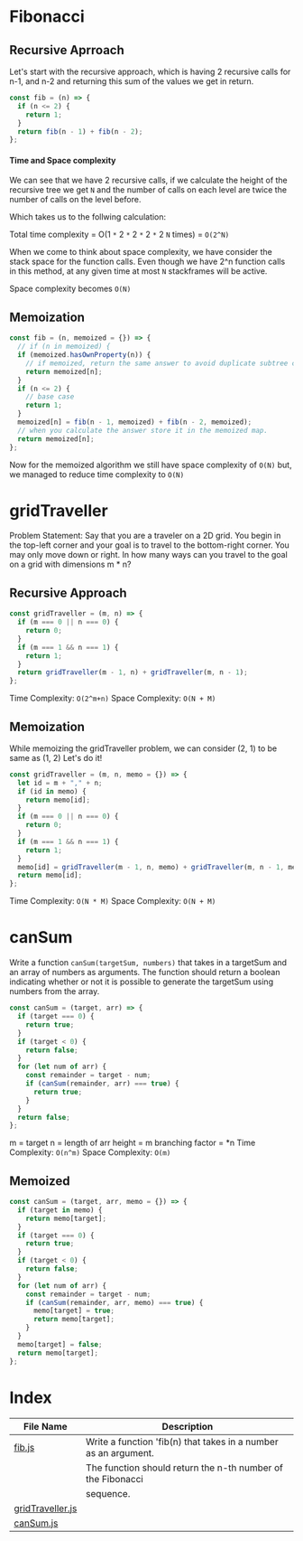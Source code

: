 # Fibonacci

## Recursive Aprroach

Let's start with the recursive approach, which is having 2 recursive calls for n-1, and n-2 and returning this sum of the values we get in return.

```javascript
const fib = (n) => {
  if (n <= 2) {
    return 1;
  }
  return fib(n - 1) + fib(n - 2);
};
```

#### Time and Space complexity

We can see that we have 2 recursive calls, if we calculate the height of the recursive tree we get `N` and the number of calls on each level are twice the number of calls on the level before.

Which takes us to the follwing calculation:

Total time complexity = O(1 `*` 2 `*` 2 `*` 2 `*` 2 `N` times) = `O(2^N)`

When we come to think about space complexity, we have consider the stack space for the function calls. Even though we have 2^n function calls in this method, at any given time at most `N` stackframes will be active.

Space complexity becomes `O(N)`

## Memoization

```javascript
const fib = (n, memoized = {}) => {
  // if (n in memoized) {
  if (memoized.hasOwnProperty(n)) {
    // if memoized, return the same answer to avoid duplicate subtree creation
    return memoized[n];
  }
  if (n <= 2) {
    // base case
    return 1;
  }
  memoized[n] = fib(n - 1, memoized) + fib(n - 2, memoized);
  // when you calculate the answer store it in the memoized map.
  return memoized[n];
};
```

Now for the memoized algorithm we still have space complexity of `O(N)` but, we managed to reduce time complexity to `O(N)`

# gridTraveller

Problem Statement: Say that you are a traveler on a 2D grid. You begin in the top-left corner and your goal is to travel to the bottom-right corner. You may only move down or right.
In how many ways can you travel to the goal on a grid with dimensions m \* n?

## Recursive Approach

```javascript
const gridTraveller = (m, n) => {
  if (m === 0 || n === 0) {
    return 0;
  }
  if (m === 1 && n === 1) {
    return 1;
  }
  return gridTraveller(m - 1, n) + gridTraveller(m, n - 1);
};
```

Time Complexity: `O(2^m+n)`
Space Complexity: `O(N + M)`

## Memoization

While memoizing the gridTraveller problem, we can consider (2, 1) to be same as (1, 2)
Let's do it!

```javascript
const gridTraveller = (m, n, memo = {}) => {
  let id = m + "," + n;
  if (id in memo) {
    return memo[id];
  }
  if (m === 0 || n === 0) {
    return 0;
  }
  if (m === 1 && n === 1) {
    return 1;
  }
  memo[id] = gridTraveller(m - 1, n, memo) + gridTraveller(m, n - 1, memo);
  return memo[id];
};
```

Time Complexity: `O(N * M)`
Space Complexity: `O(N + M)`

# canSum

Write a function `canSum(targetSum, numbers)` that takes in a targetSum and an array of numbers as arguments.
The function should return a boolean indicating whether or not it is possible to generate the targetSum using numbers from the array.

```javascript
const canSum = (target, arr) => {
  if (target === 0) {
    return true;
  }
  if (target < 0) {
    return false;
  }
  for (let num of arr) {
    const remainder = target - num;
    if (canSum(remainder, arr) === true) {
      return true;
    }
  }
  return false;
};
```

m = target
n = length of arr
height = m
branching factor = \*n
Time Complexity: `O(n^m)`
Space Complexity: `O(m)`

## Memoized

```javascript
const canSum = (target, arr, memo = {}) => {
  if (target in memo) {
    return memo[target];
  }
  if (target === 0) {
    return true;
  }
  if (target < 0) {
    return false;
  }
  for (let num of arr) {
    const remainder = target - num;
    if (canSum(remainder, arr, memo) === true) {
      memo[target] = true;
      return memo[target];
    }
  }
  memo[target] = false;
  return memo[target];
};
```

# Index

| File Name                            | Description                                                     |
| ------------------------------------ | --------------------------------------------------------------- |
| [fib.js](fib.js)                     | Write a function 'fib(n) that takes in a number as an argument. |
|                                      | The function should return the n-th number of the Fibonacci     |
|                                      | sequence.                                                       |
| [gridTraveller.js](gridTraveller.js) |                                                                 |
| [canSum.js](canSum.js)               |                                                                 |
